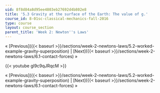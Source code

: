 ```yaml
---
uid: 8f8d84a8d95ee4803eb27692d4b802e8
title: '5.3 Gravity at the surface of the Earth: The value of g.'
course_id: 8-01sc-classical-mechanics-fall-2016
type: course
layout: course_section
parent_title: 'Week 2: Newton''s Laws'
---
```


« [Previous]({{< baseurl >}}/sections/week-2-newtons-laws/5.2-worked-example-gravity-superposition) | [Next]({{< baseurl >}}/sections/week-2-newtons-laws/6.1-contact-forces) »

{{< youtube gl9c9qJRqcM >}}

« [Previous]({{< baseurl >}}/sections/week-2-newtons-laws/5.2-worked-example-gravity-superposition) | [Next]({{< baseurl >}}/sections/week-2-newtons-laws/6.1-contact-forces) »